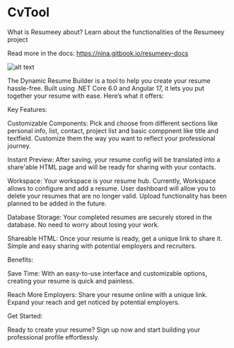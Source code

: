 # CvTool

What is Resumeey about?
Learn about the functionalities of the Resumeey project

Read more in the docs: https://nina.gitbook.io/resumeey-docs

![alt text](https://nina.gitbook.io/~gitbook/image?url=https%3A%2F%2F566458343-files.gitbook.io%2F%7E%2Ffiles%2Fv0%2Fb%2Fgitbook-x-prod.appspot.com%2Fo%2Fspaces%252FEaU58iPiqHxT7btF7AoF%252Fuploads%252FqANnWKDeGDHwL34Aqi1T%252F1.png%3Falt%3Dmedia%26token%3D692dce37-6f64-4050-952f-faf259c34a66&width=768&dpr=4&quality=100&sign=82e87c87e438e91747c3eda36a9af07227b2f03a01d81888a57558ad71a84b33)

The Dynamic Resume Builder is a tool to help you create your resume hassle-free. Built using .NET Core 6.0 and Angular 17, it lets you put together your resume with ease. Here’s what it offers:

Key Features:

Customizable Components: Pick and choose from different sections like personal info, list, contact, project list and basic comppnent like title and textfield. Customize them the way you want to reflect your professional journey.

Instant Preview: After saving, your resume config will be translated into a share'able HTML page and will be ready for sharing with your contacts.

Workspace: Your workspace is your resume hub. Currently, Workspace allows to configure and add a resume. User dashboard will allow you to delete your resumes that are no longer valid. Upload functionality has been planned to be added in the future.

Database Storage: Your completed resumes are securely stored in the database. No need to worry about losing your work.

Shareable HTML: Once your resume is ready, get a unique link to share it. Simple and easy sharing with potential employers and recruiters.

Benefits:

Save Time: With an easy-to-use interface and customizable options, creating your resume is quick and painless.

Reach More Employers: Share your resume online with a unique link. Expand your reach and get noticed by potential employers.

Get Started:

Ready to create your resume? Sign up now and start building your professional profile effortlessly.
